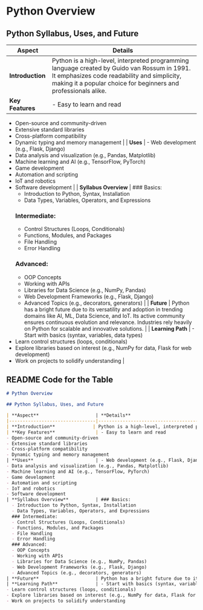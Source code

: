 # Python Overview

## Python Syllabus, Uses, and Future

| **Aspect**                     | **Details**                                                                                                                                                                                                                                                                              |
|--------------------------------|------------------------------------------------------------------------------------------------------------------------------------------------------------------------------------------------------------------------------------------------------------------------------------------|
| **Introduction**              | Python is a high-level, interpreted programming language created by Guido van Rossum in 1991. It emphasizes code readability and simplicity, making it a popular choice for beginners and professionals alike.                                                                        |
| **Key Features**               | - Easy to learn and read  
- Open-source and community-driven  
- Extensive standard libraries  
- Cross-platform compatibility  
- Dynamic typing and memory management                                                                                                                             |
| **Uses**                       | - Web development (e.g., Flask, Django)  
- Data analysis and visualization (e.g., Pandas, Matplotlib)  
- Machine learning and AI (e.g., TensorFlow, PyTorch)  
- Game development  
- Automation and scripting  
- IoT and robotics  
- Software development                                                                                                          |
| **Syllabus Overview**          | ### Basics:
  - Introduction to Python, Syntax, Installation  
  - Data Types, Variables, Operators, and Expressions  
  ### Intermediate:
  - Control Structures (Loops, Conditionals)  
  - Functions, Modules, and Packages  
  - File Handling  
  - Error Handling  
  ### Advanced:
  - OOP Concepts  
  - Working with APIs  
  - Libraries for Data Science (e.g., NumPy, Pandas)  
  - Web Development Frameworks (e.g., Flask, Django)  
  - Advanced Topics (e.g., decorators, generators)                                                                                                  |
| **Future**                     | Python has a bright future due to its versatility and adoption in trending domains like AI, ML, Data Science, and IoT. Its active community ensures continuous evolution and relevance. Industries rely heavily on Python for scalable and innovative solutions.                                                    |
| **Learning Path**              | - Start with basics (syntax, variables, data types)  
- Learn control structures (loops, conditionals)  
- Explore libraries based on interest (e.g., NumPy for data, Flask for web development)  
- Work on projects to solidify understanding                                                                                       |

## README Code for the Table

```markdown
# Python Overview

## Python Syllabus, Uses, and Future

| **Aspect**                     | **Details**                                                                                                                                                                                                                                                                              |
|--------------------------------|------------------------------------------------------------------------------------------------------------------------------------------------------------------------------------------------------------------------------------------------------------------------------------------|
| **Introduction**              | Python is a high-level, interpreted programming language created by Guido van Rossum in 1991. It emphasizes code readability and simplicity, making it a popular choice for beginners and professionals alike.                                                                        |
| **Key Features**               | - Easy to learn and read  
- Open-source and community-driven  
- Extensive standard libraries  
- Cross-platform compatibility  
- Dynamic typing and memory management                                                                                                                             |
| **Uses**                       | - Web development (e.g., Flask, Django)  
- Data analysis and visualization (e.g., Pandas, Matplotlib)  
- Machine learning and AI (e.g., TensorFlow, PyTorch)  
- Game development  
- Automation and scripting  
- IoT and robotics  
- Software development                                                                                                          |
| **Syllabus Overview**          | ### Basics:
  - Introduction to Python, Syntax, Installation  
  - Data Types, Variables, Operators, and Expressions  
  ### Intermediate:
  - Control Structures (Loops, Conditionals)  
  - Functions, Modules, and Packages  
  - File Handling  
  - Error Handling  
  ### Advanced:
  - OOP Concepts  
  - Working with APIs  
  - Libraries for Data Science (e.g., NumPy, Pandas)  
  - Web Development Frameworks (e.g., Flask, Django)  
  - Advanced Topics (e.g., decorators, generators)                                                                                                  |
| **Future**                     | Python has a bright future due to its versatility and adoption in trending domains like AI, ML, Data Science, and IoT. Its active community ensures continuous evolution and relevance. Industries rely heavily on Python for scalable and innovative solutions.                                                    |
| **Learning Path**              | - Start with basics (syntax, variables, data types)  
- Learn control structures (loops, conditionals)  
- Explore libraries based on interest (e.g., NumPy for data, Flask for web development)  
- Work on projects to solidify understanding                                                                                       |
